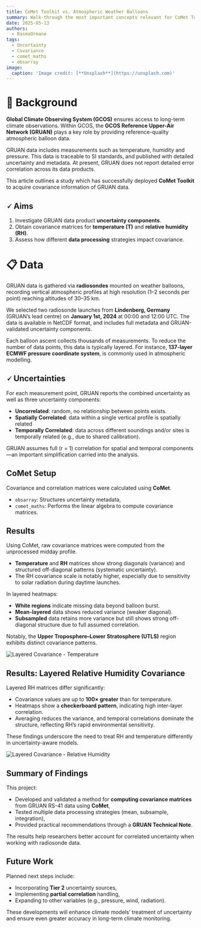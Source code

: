 ```yaml
---
title: CoMet Toolkit vs. Atmospheric Weather Balloons 
summary: Walk-through the most important concepts relevant for CoMet Toolkit and its applications. 
date: 2025-05-13
authors:
  - RasmaOrmane
tags:
  - Uncertainty
  - Covariance
  - comet_maths
  - obsarray
image:
  caption: 'Image credit: [**Unsplash**](https://unsplash.com)'
---
```


# 🎈 Background

**Global Climate Observing System (GCOS)** ensures access to long-term climate observations. Within GCOS, the **GCOS Reference Upper-Air Network (GRUAN)** plays a key role by providing reference-quality atmospheric balloon data.

GRUAN data includes measurements such as temperature, humidity and pressure. This data is traceable to SI standards, and published with detailed uncertainty and metadata. At present, GRUAN does not report detailed error correlation across its data products. 

This article outlines a study which has successfully deployed **CoMet Toolkit** to acquire covariance information of GRUAN data.

## 🗸 Aims

1. Investigate GRUAN data product **uncertainty components**.
2. Obtain covariance matrices for **temperature (T)** and **relative humidity (RH)**.
3. Assess how different **data processing** strategies impact covariance.

# 📋 Data

GRUAN data is gathered via **radiosondes** mounted on weather balloons, recording vertical atmospheric profiles at high resolution (1–2 seconds per point) reaching altitudes of 30–35 km.

We selected two radiosonde launches from **Lindenberg, Germany** (GRUAN’s lead centre) on **January 1st, 2024** at 00:00 and 12:00 UTC. The data is available in NetCDF format, and includes full metadata and GRUAN-validated uncertainty components.

Each balloon ascent collects thousands of measurements. To reduce the number of data points, this data is typically layered. For instance, **137-layer ECMWF pressure coordinate system**, is commonly used in atmospheric modelling.

## 🗸 Uncertainties

For each measurement point, GRUAN reports the combined uncertainty as well as three uncertainty components:

- **Uncorrelated**: random, no relationship between points exists. 
- **Spatially Correlated**: data within a single vertical profile is spatially related
- **Temporally Correlated**: data across different soundings and/or sites is temporally related (e.g., due to shared calibration).

GRUAN assumes full (r = 1) correlation for spatial and temporal components—an important simplification carried into the analysis.

## CoMet Setup

Covariance and correlation matrices were calculated using **CoMet**.
- `obsarray`: Structures uncertainty metadata,
- `comet_maths`: Performs the linear algebra to compute covariance matrices.

## Results

Using CoMet, raw covariance matrices were computed from the unprocessed midday profile.  
- **Temperature** and **RH** matrices show strong diagonals (variance) and structured off-diagonal patterns (systematic uncertainty).
- The RH covariance scale is notably higher, especially due to sensitivity to solar radiation during daytime launches.

In layered heatmaps:
- **White regions** indicate missing data beyond balloon burst.
- **Mean-layered** data shows reduced variance (weaker diagonal).
- **Subsampled** data retains more variance but still shows strong off-diagonal structure due to full assumed correlation.

Notably, the **Upper Troposphere–Lower Stratosphere (UTLS)** region exhibits distinct covariance patterns.

![Layered Covariance - Temperature](images/layered_temperature_covariance.png)

## Results: Layered Relative Humidity Covariance

Layered RH matrices differ significantly:
- Covariance values are up to **100× greater** than for temperature.
- Heatmaps show a **checkerboard pattern**, indicating high inter-layer correlation.
- Averaging reduces the variance, and temporal correlations dominate the structure, reflecting RH’s rapid environmental sensitivity.

These findings underscore the need to treat RH and temperature differently in uncertainty-aware models.

![Layered Covariance - Relative Humidity](images/layered_rh_covariance.png)

## Summary of Findings

This project:
- Developed and validated a method for **computing covariance matrices** from GRUAN RS-41 data using **CoMet**,
- Tested multiple data processing strategies (mean, subsample, integration),
- Provided practical recommendations through a **GRUAN Technical Note**.

The results help researchers better account for correlated uncertainty when working with radiosonde data.

## Future Work

Planned next steps include:
- Incorporating **Tier 2** uncertainty sources,
- Implementing **partial correlation** handling,
- Expanding to other variables (e.g., pressure, wind, radiation).

These developments will enhance climate models’ treatment of uncertainty and ensure even greater accuracy in long-term climate monitoring.


